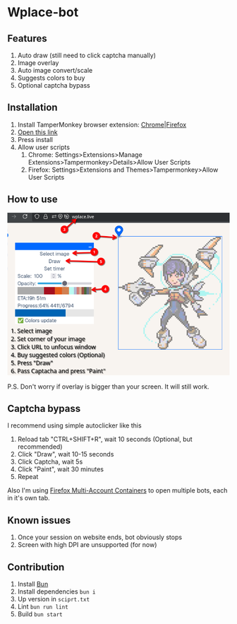 # Wplace-bot

## Features

1. Auto draw (still need to click captcha manually)
2. Image overlay
3. Auto image convert/scale
4. Suggests colors to buy
5. Optional captcha bypass

## Installation

1. Install TamperMonkey browser extension: [Chrome](https://chromewebstore.google.com/detail/tampermonkey/dhdgffkkebhmkfjojejmpbldmpobfkfo?hl=en)|[Firefox](https://addons.mozilla.org/en-US/firefox/addon/tampermonkey/)
2. [Open this link](https://github.com/SoundOfTheSky/wplace-bot/raw/refs/heads/main/dist.user.js)
3. Press install
4. Allow user scripts
   1. Chrome: Settings>Extensions>Manage Extensions>Tampermonkey>Details>Allow User Scripts
   2. Firefox: Settings>Extensions and Themes>Tampermonkey>Allow User Scripts

## How to use

![Instruction1](https://github.com/SoundOfTheSky/wplace-bot/raw/refs/heads/main/Instruction.png)

P.S. Don't worry if overlay is bigger than your screen. It will still work.

## Captcha bypass

I recommend using simple autoclicker like this

1. Reload tab "CTRL+SHIFT+R", wait 10 seconds (Optional, but recommended)
2. Click "Draw", wait 10-15 seconds
3. Click Captcha, wait 5s
4. Click "Paint", wait 30 minutes
5. Repeat

Also I'm using [Firefox Multi-Account Containers](https://addons.mozilla.org/en-GB/firefox/addon/multi-account-containers/) to open multiple bots, each in it's own tab.

## Known issues

1. Once your session on website ends, bot obviously stops
2. Screen with high DPI are unsupported (for now)

## Contribution

1. Install [Bun](https://bun.sh/)
2. Install dependencies `bun i`
3. Up version in `sciprt.txt`
4. Lint `bun run lint`
5. Build `bun start`
